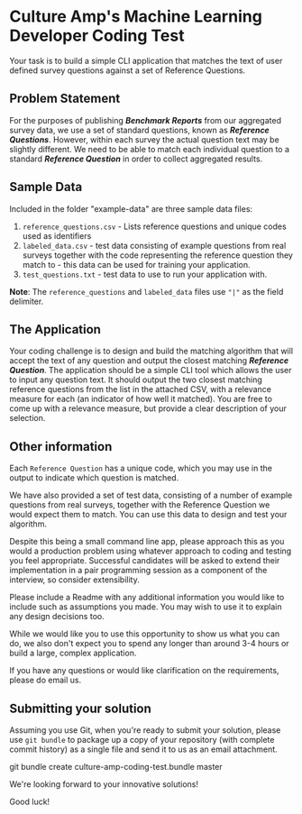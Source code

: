 # Culture Amp's Machine Learning Developer Coding Test

Your task is to build a simple CLI application that matches the text of user defined survey questions against a set of Reference Questions.


## Problem Statement

For the purposes of publishing **_Benchmark Reports_** from our aggregated survey data, we use a set of standard questions, known as **_Reference Questions_**. However, within each survey the actual question text may be slightly different. We need to be able to match each individual question to a standard **_Reference Question_** in order to collect aggregated results.


## Sample Data

Included in the folder "example-data" are three sample data files:
1. `reference_questions.csv` - Lists reference questions and unique codes used as identifiers
2. `labeled_data.csv` - test data consisting of example questions from real surveys together with the code representing the reference question they match to - this data can be used for training your application.
3. `test_questions.txt` - test data to use to run your application with.

__Note__: The `reference_questions` and `labeled_data` files use `"|"` as the field delimiter.


## The Application

Your coding challenge is to design and build the matching algorithm that will accept the text of any question and output the closest matching **_Reference Question_**. The application should be a simple CLI tool which allows the user to input any question text. It should output the two closest matching reference questions from the list in the attached CSV, with a relevance measure for each (an indicator of how well it matched). You are free to come up with a relevance measure, but provide a clear description of your selection.


## Other information

Each `Reference Question` has a unique code, which you may use in the output to indicate which question is matched.

We have also provided a set of test data, consisting of a number of example questions from real surveys, together with the Reference Question we would expect them to match. You can use this data to design and test your algorithm.

Despite this being a small command line app, please approach this as you would a production problem using whatever approach to coding and testing you feel appropriate. Successful candidates will be asked to extend their implementation in a pair programming session as a component of the interview, so consider extensibility.

Please include a Readme with any additional information you would like to include such as assumptions you made. You may wish to use it to explain any design decisions too.

While we would like you to use this opportunity to show us what you can do, we also don't expect you to spend any longer than around 3-4 hours or build a large, complex application.

If you have any questions or would like clarification on the requirements, please do email us.


## Submitting your solution

Assuming you use Git, when you're ready to submit your solution, please use `git bundle` to package up a copy of your repository (with complete commit history) as a single file and send it to us as an email attachment.

git bundle create culture-amp-coding-test.bundle master

We're looking forward to your innovative solutions!

Good luck!
